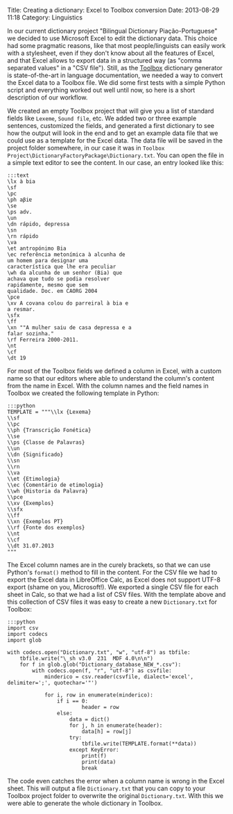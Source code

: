 Title: Creating a dictionary: Excel to Toolbox conversion
Date: 2013-08-29 11:18
Category: Linguistics

In our current dictionary project "Bilingual Dictionary Piação-Portuguese" we
decided to use Microsoft Excel to edit the dictionary data. This choice had
some pragmatic reasons, like that most people/linguists can easily work with a
stylesheet, even if they don't know about all the features of Excel, and that
Excel allows to export data in a structured way (as "comma separated values" in
a "CSV file"). Still, as the [Toolbox](http://www-01.sil.org/computing/toolbox/)
dictionary generator is state-of-the-art in language documentation, we needed a
way to convert the Excel data to a Toolbox file. We did some first tests with
a simple Python script and everything worked out well until now, so here is a
short description of our workflow.

We created an empty Toolbox project that will give you a list of standard fields
like `Lexeme`, `Sound file`, etc. We added two or three example sentences,
customized the fields, and generated a first dictionary to see how the output
will look in the end and to get an example data file that we could use as a
template for the Excel data. The data file will be saved in the project folder
somewhere, in our case it was in
`Toolbox Project\DictionaryFactoryPackage\Dictionary.txt`. You can open the
file in a simple text editor to see the content. In our case, an entry looked
like this:

    :::text
    \lx à bia
    \sf
    \pc
    \ph aβiɐ
    \se
    \ps adv.
    \un
    \dn rápido, depressa
    \sn
    \rn rápido
    \va
    \et antropónimo Bia
    \ec referência metonímica à alcunha de
    um homem para designar uma
    característica que lhe era peculiar
    \wh da alcunha de um senhor (Bia) que
    achava que tudo se podia resolver
    rapidamente, mesmo que sem
    qualidade. Doc. em CAORG 2004
    \pce
    \xv A covana colou do parreiral à bia e
    a resmar.
    \sfx
    \ff
    \xn ""A mulher saiu de casa depressa e a
    falar sozinha."
    \rf Ferreira 2000-2011. 
    \nt
    \cf
    \dt 19

For most of the Toolbox fields we defined a column in Excel, with a custom name
so that our editors where able to understand the column's content from the name
in Excel. With the column names and the field names in Toolbox we created the
following template in Python:

    :::python
    TEMPLATE = """\\lx {Lexema}
    \\sf 
    \\pc 
    \\ph {Transcrição Fonética}
    \\se
    \\ps {Classe de Palavras}
    \\un
    \\dn {Significado}
    \\sn
    \\rn 
    \\va
    \\et {Etimologia}
    \\ec {Comentário de etimologia}
    \\wh {Historia da Palavra}
    \\pce
    \\xv {Exemplos}
    \\sfx
    \\ff
    \\xn {Exemplos PT}
    \\rf {Fonte dos exemplos}
    \\nt
    \\cf
    \\dt 31.07.2013
    """

The Excel column names are in the curely brackets, so that we can use Python's
`format()` method to fill in the content. For the CSV file we had to export the
Excel data in LibreOffice Calc, as Excel does not support UTF-8 export (shame
on you, Microsoft!). We exported a single CSV file for each sheet in Calc,
so that we had a list of CSV files. With the template above and this collection
of CSV files it was easy to create a new `Dictionary.txt` for Toolbox:

    :::python
    import csv
    import codecs
    import glob

    with codecs.open("Dictionary.txt", "w", "utf-8") as tbfile:
        tbfile.write("\_sh v3.0  231  MDF 4.0\n\n")
        for f in glob.glob("Dictionary_database_NEW_*.csv"):
            with codecs.open(f, "r", "utf-8") as csvfile:
                minderico = csv.reader(csvfile, dialect='excel', delimiter=';', quotechar='"')

                for i, row in enumerate(minderico):
                    if i == 0:
                            header = row
                    else:
                        data = dict()
                        for j, h in enumerate(header):
                            data[h] = row[j]
                        try:
                            tbfile.write(TEMPLATE.format(**data))
                        except KeyError:
                            print(f)
                            print(data)
                            break


The code even catches the error when a column name is wrong in the Excel sheet.
This will output a file `Dictionary.txt` that you can copy to your Toolbox
project folder to overwrite the original `Dictionary.txt`. With this we were
able to generate the whole dictionary in Toolbox.